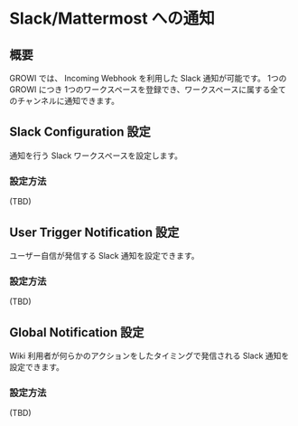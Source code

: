 # Slack/Mattermost への通知

## 概要
GROWI では、 Incoming Webhook を利用した Slack 通知が可能です。
1つの GROWI につき 1つのワークスペースを登録でき、ワークスペースに属する全てのチャンネルに通知できます。

## Slack Configuration 設定
通知を行う Slack ワークスペースを設定します。

### 設定方法
<!-- TODO-GW-835  -->
(TBD)

## User Trigger Notification 設定
ユーザー自信が発信する Slack 通知を設定できます。

### 設定方法
<!-- TODO-GW-836  -->
(TBD)

## Global Notification 設定
Wiki 利用者が何らかのアクションをしたタイミングで発信される Slack 通知を設定できます。

### 設定方法
<!-- TODO-GW-837  -->
(TBD)
